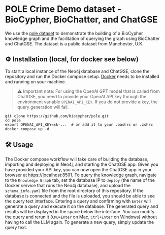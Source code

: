 # POLE Crime Demo dataset - BioCypher, BioChatter, and ChatGSE

We use the [pole
dataset](https://github.com/neo4j-graph-examples/pole/tree/main) to demonstrate
the building of a BioCypher knowledge graph and the facilitation of querying the
graph using BioChatter and ChatGSE. The dataset is a public dataset from
Manchester, U.K.


## ⚙️ Installation (local, for docker see below)
To start a local instance of the Neo4j database and ChatGSE, clone the
repository and run the Docker compose setup. [Docker](https://www.docker.com/)
needs to be installed and running on your machine.

> :warning: Important note: For using the OpenAI GPT model that is called from
ChatGSE, you need to provide your OpenAI API key through the environment
variable `OPENAI_API_KEY`. If you do not provide a key, the query generation
will fail.

```{bash}
git clone https://github.com/biocypher/pole.git
cd pole
export OPENAI_API_KEY=sk-...  # or add it to your .bashrc or .zshrc
docker compose up -d
```

## 🛠 Usage

The Docker compose workflow will take care of building the database, importing
and deploying in Neo4j, and starting the ChatGSE app. Given you have provided
your API key, you can now open the ChatGSE app in your browser at
[https://localhost:8501](https://localhost:8501). To query the knowledge graph,
navigate to the `Knowledge Graph` tab, set the database IP to `deploy` (the name
of the Docker service that runs the Neo4j database), and upload the
`schema_info.yaml` file from the root directory of this repository. If the
database is connected and the file is uploaded, you should be able to see the
query text interface. Entering a query and confirming with `Enter` will generate
a query and execute it on the database. The generated query and results will be
displayed in the space below the interface. You can modify the query and rerun
it (`CMD+Enter` on Mac, `Ctrl+Enter` on Windows) without having to call the
LLM again. To generate a new query, simply update the query text.